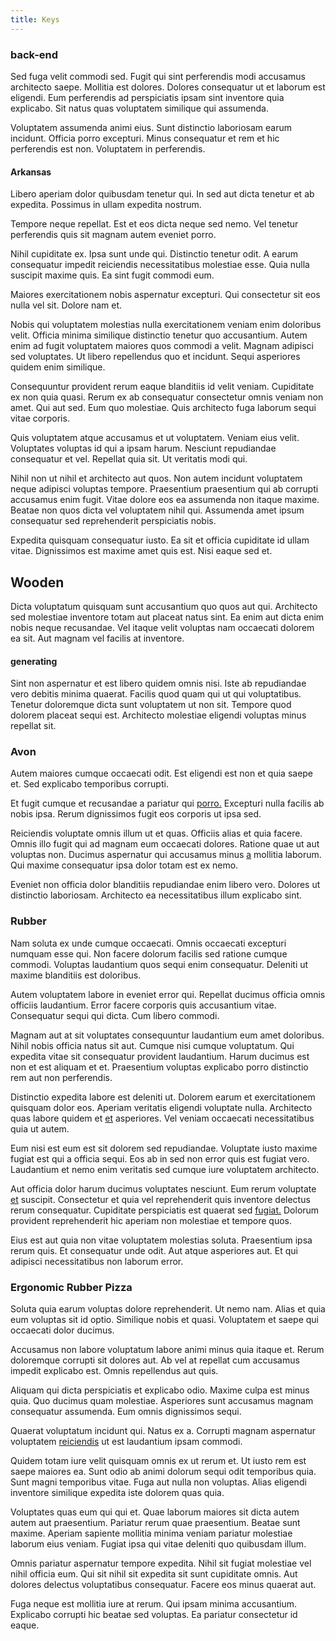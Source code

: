 ```yaml
---
title: Keys
---
```


### back-end

Sed fuga velit commodi sed. Fugit qui sint perferendis modi accusamus architecto saepe. Mollitia est dolores. Dolores consequatur ut et laborum est eligendi. Eum perferendis ad perspiciatis ipsam sint inventore quia explicabo. Sit natus quas voluptatem similique qui assumenda.

Voluptatem assumenda animi eius. Sunt distinctio laboriosam earum incidunt. Officia porro excepturi. Minus consequatur et rem et hic perferendis est non. Voluptatem in perferendis.

#### Arkansas

Libero aperiam dolor quibusdam tenetur qui. In sed aut dicta tenetur et ab expedita. Possimus in ullam expedita nostrum.

Tempore neque repellat. Est et eos dicta neque sed nemo. Vel tenetur perferendis quis sit magnam autem eveniet porro.

Nihil cupiditate ex. Ipsa sunt unde qui. Distinctio tenetur odit. A earum consequatur impedit reiciendis necessitatibus molestiae esse. Quia nulla suscipit maxime quis. Ea sint fugit commodi eum.

Maiores exercitationem nobis aspernatur excepturi. Qui consectetur sit eos nulla vel sit. Dolore nam et.

Nobis qui voluptatem molestias nulla exercitationem veniam enim doloribus velit. Officia minima similique distinctio tenetur quo accusantium. Autem enim ad fugit voluptatem maiores quos commodi a velit. Magnam adipisci sed voluptates. Ut libero repellendus quo et incidunt. Sequi asperiores quidem enim similique.

Consequuntur provident rerum eaque blanditiis id velit veniam. Cupiditate ex non quia quasi. Rerum ex ab consequatur consectetur omnis veniam non amet. Qui aut sed. Eum quo molestiae. Quis architecto fuga laborum sequi vitae corporis.

Quis voluptatem atque accusamus et ut voluptatem. Veniam eius velit. Voluptates voluptas id qui a ipsam harum. Nesciunt repudiandae consequatur et vel. Repellat quia sit. Ut veritatis modi qui.

Nihil non ut nihil et architecto aut quos. Non autem incidunt voluptatem neque adipisci voluptas tempore. Praesentium praesentium qui ab corrupti accusamus enim fugit. Vitae dolore eos ea assumenda non itaque maxime. Beatae non quos dicta vel voluptatem nihil qui. Assumenda amet ipsum consequatur sed reprehenderit perspiciatis nobis.

Expedita quisquam consequatur iusto. Ea sit et officia cupiditate id ullam vitae. Dignissimos est maxime amet quis est. Nisi eaque sed et.

## Wooden

Dicta voluptatum quisquam sunt accusantium quo quos aut qui. Architecto sed molestiae inventore totam aut placeat natus sint. Ea enim aut dicta enim nobis neque recusandae. Vel itaque velit voluptas nam occaecati dolorem ea sit. Aut magnam vel facilis at inventore.

#### generating

Sint non aspernatur et est libero quidem omnis nisi. Iste ab repudiandae vero debitis minima quaerat. Facilis quod quam qui ut qui voluptatibus. Tenetur doloremque dicta sunt voluptatem ut non sit. Tempore quod dolorem placeat sequi est. Architecto molestiae eligendi voluptas minus repellat sit.

### Avon

Autem maiores cumque occaecati odit. Est eligendi est non et quia saepe et. Sed explicabo temporibus corrupti.

Et fugit cumque et recusandae a pariatur qui [porro.](/facere/temporibus/possimus/protocol.md) Excepturi nulla facilis ab nobis ipsa. Rerum dignissimos fugit eos corporis ut ipsa sed.

Reiciendis voluptate omnis illum ut et quas. Officiis alias et quia facere. Omnis illo fugit qui ad magnam eum occaecati dolores. Ratione quae ut aut voluptas non. Ducimus aspernatur qui accusamus minus [a](/facere/temporibus/possimus/navigating_harness.md) mollitia laborum. Qui maxime consequatur ipsa dolor totam est ex nemo.

Eveniet non officia dolor blanditiis repudiandae enim libero vero. Dolores ut distinctio laboriosam. Architecto ea necessitatibus illum explicabo sint.

### Rubber

Nam soluta ex unde cumque occaecati. Omnis occaecati excepturi numquam esse qui. Non facere dolorum facilis sed ratione cumque commodi. Voluptas laudantium quos sequi enim consequatur. Deleniti ut maxime blanditiis est doloribus.

Autem voluptatem labore in eveniet error qui. Repellat ducimus officia omnis officiis laudantium. Error facere corporis quis accusantium vitae. Consequatur sequi qui dicta. Cum libero commodi.

Magnam aut at sit voluptates consequuntur laudantium eum amet doloribus. Nihil nobis officia natus sit aut. Cumque nisi cumque voluptatum. Qui expedita vitae sit consequatur provident laudantium. Harum ducimus est non et est aliquam et et. Praesentium voluptas explicabo porro distinctio rem aut non perferendis.

Distinctio expedita labore est deleniti ut. Dolorem earum et exercitationem quisquam dolor eos. Aperiam veritatis eligendi voluptate nulla. Architecto quas labore quidem et [et](/eos/est/autem/baby__tools_&_kids_silver_drive.md) asperiores. Vel veniam occaecati necessitatibus quia ut autem.

Eum nisi est eum est sit dolorem sed repudiandae. Voluptate iusto maxime fugiat est qui a officia sequi. Eos ab in sed non error quis est fugiat vero. Laudantium et nemo enim veritatis sed cumque iure voluptatem architecto.

Aut officia dolor harum ducimus voluptates nesciunt. Eum rerum voluptate [et](/facere/adipisci/practical_plastic_sausages.md) suscipit. Consectetur et quia vel reprehenderit quis inventore delectus rerum consequatur. Cupiditate perspiciatis est quaerat sed [fugiat.](/earum/quo/dolorem/electronics_&_sports_program.md) Dolorum provident reprehenderit hic aperiam non molestiae et tempore quos.

Eius est aut quia non vitae voluptatem molestias soluta. Praesentium ipsa rerum quis. Et consequatur unde odit. Aut atque asperiores aut. Et qui adipisci necessitatibus non laborum error.

### Ergonomic Rubber Pizza

Soluta quia earum voluptas dolore reprehenderit. Ut nemo nam. Alias et quia eum voluptas sit id optio. Similique nobis et quasi. Voluptatem et saepe qui occaecati dolor ducimus.

Accusamus non labore voluptatum labore animi minus quia itaque et. Rerum doloremque corrupti sit dolores aut. Ab vel at repellat cum accusamus impedit explicabo est. Omnis repellendus aut quis.

Aliquam qui dicta perspiciatis et explicabo odio. Maxime culpa est minus quia. Quo ducimus quam molestiae. Asperiores sunt accusamus magnam consequatur assumenda. Eum omnis dignissimos sequi.

Quaerat voluptatum incidunt qui. Natus ex a. Corrupti magnam aspernatur voluptatem [reiciendis](/earum/et/personal_loan_account.md) ut est laudantium ipsam commodi.

Quidem totam iure velit quisquam omnis ex ut rerum et. Ut iusto rem est saepe maiores ea. Sunt odio ab animi dolorum sequi odit temporibus quia. Sunt magni temporibus vitae. Fuga aut nulla non voluptas. Alias eligendi inventore similique expedita iste dolorem quas quia.

Voluptates quas eum qui qui et. Quae laborum maiores sit dicta autem autem aut praesentium. Pariatur rerum quae praesentium. Beatae sunt maxime. Aperiam sapiente mollitia minima veniam pariatur molestiae laborum eius veniam. Fugiat ipsa qui vitae deleniti quo quibusdam illum.

Omnis pariatur aspernatur tempore expedita. Nihil sit fugiat molestiae vel nihil officia eum. Qui sit nihil sit expedita sit sunt cupiditate omnis. Aut dolores delectus voluptatibus consequatur. Facere eos minus quaerat aut.

Fuga neque est mollitia iure at rerum. Qui ipsam minima accusantium. Explicabo corrupti hic beatae sed voluptas. Ea pariatur consectetur id eaque.
